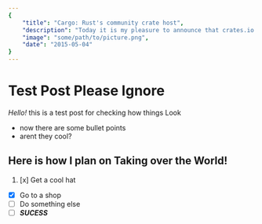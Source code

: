 ```yaml
---
{
    "title": "Cargo: Rust's community crate host",
    "description": "Today it is my pleasure to announce that crates.io is online and ready for action.",
    "image": "some/path/to/picture.png",
    "date": "2015-05-04"
}
---
```


# Test Post Please Ignore #


*Hello!* this is a test post for checking how things Look

* now there are some bullet points
* arent they cool?

## Here is how I plan on Taking over the World! ##

1. [x] Get a cool hat
* [x] Go to a shop
* [ ] Do something else
* [ ] ***SUCESS***
